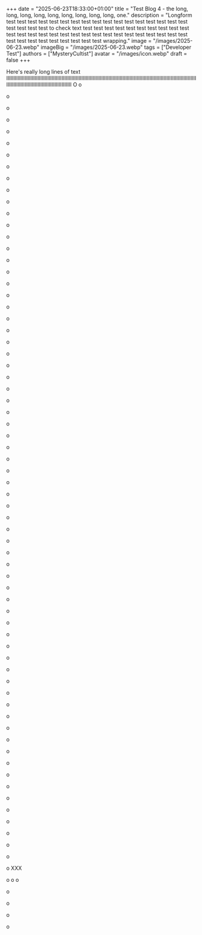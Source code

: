 +++
date = "2025-06-23T18:33:00+01:00"
title = "Test Blog 4 - the long, long, long, long, long, long, long, long, long, one."
description = "Longform test test test test test test test test test test test test test test test test test test test test test to check text test test test test test test test test test test test test test test test test test test test test test test test test test test test test test test test test test test test test wrapping."
image = "/images/2025-06-23.webp"
imageBig = "/images/2025-06-23.webp"
tags = ["Developer Test"]
authors = ["MysteryCultist"]
avatar = "/images/icon.webp"
draft = false
+++

Here's really long lines of text 
IIIIIIIIIIIIIIIIIIIIIIIIIIIIIIIIIIIIIIIIIIIIIIIIIIIIIIIIIIIIIIIIIIIIIIIIIIIIIIIIIIIIIIIIIIIIIIIIIIIIIIIIIIIIIIIIIIIIIIIIIIIIIIIIIIIIIIIIIIIIIIIIIIIIIIIIIIIIIIIIIIIIIIIIIIIIIIIIIIII
O
o

o

o

o


o


o


o


o


o


o


o


o


o


o


o


o


o


o


o


o


o


o


o


o


o


o


o


o


o


o


o


o


o


o


o


o


o


o


o


o


o


o


o


o


o


o


o


o


o


o


o


o


o


o


o


o


o


o


o


o


o


o


o


o


o


o


o


o
XXX




o
o
o

o

o

o

o
